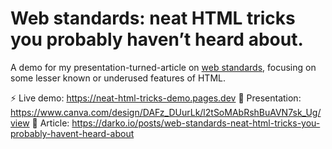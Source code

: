# Web standards: neat HTML tricks you probably haven’t heard about.

A demo for my presentation-turned-article on [web standards](https://en.wikipedia.org/wiki/Web_standards), focusing on some lesser known or underused features of HTML.

⚡ Live demo: https://neat-html-tricks-demo.pages.dev
👀 Presentation: https://www.canva.com/design/DAFz_DUurLk/l2tSoMAbRshBuAVN7sk_Ug/view
📝 Article: https://darko.io/posts/web-standards-neat-html-tricks-you-probably-havent-heard-about